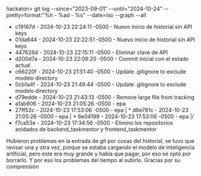 hackaton> git log --since="2023-09-01" --until="2024-10-24" --pretty=format:"%h - %ad - %s" --date=iso --graph --all
>> 
* c19167d - 2024-10-23 22:24:11 -0500 - Nuevo inicio de historial sin API keys
* 01da644 - 2024-10-23 22:22:51 -0500 - Nuevo inicio de historial sin API keys
* 447626d - 2024-10-23 22:15:11 -0500 - Eliminar clave de API
* d200d7a - 2024-10-23 22:08:20 -0500 - Commit inicial con el estado actual
* c66220f - 2024-10-23 21:51:40 -0500 - Update .gitignore to exclude modelo directory
* 0cb1a4f - 2024-10-23 21:49:44 -0500 - Update .gitignore to exclude modelo directory
* d79edde - 2024-10-23 21:43:13 -0500 - Remove large file from tracking
* a1ab906 - 2024-10-23 21:05:26 -0500 - epa
* 27ff52c - 2024-10-23 17:53:06 -0500 - epa
| * d6e781c - 2024-10-23 21:05:26 -0500 - epa
| * 6e04199 - 2024-10-23 17:53:06 -0500 - epa
|/
* f7ca53e - 2024-10-23 17:34:56 -0500 - Elimino los repositorios anidados de backend_taskmentor y frontend_taskmentor


Hubieron problemas en la entrada de git por cosas del historial, se tuvo que revisar una y otra vez, porque se estaba cargando el modelo de inteligencia artificial, pero este era muy grande y había que pagar, por eso se optó por borrarlo. Y por eso los problemas del tiempo al subirlo. Gracias por su comprensión

